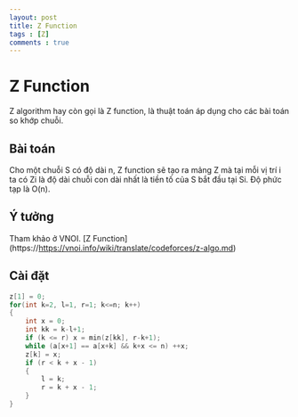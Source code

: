 ```yaml
---
layout: post
title: Z Function
tags : [Z]
comments : true
---
```


# Z Function
Z algorithm hay còn gọi là Z function, là thuật toán áp dụng cho các bài toán so khớp chuỗi.

## Bài toán
Cho một chuỗi S có độ dài n, Z function sẽ tạo ra mảng Z mà tại mỗi vị trí i ta có Zi là độ dài chuỗi con dài nhất là tiền tố của S bắt đầu tại Si. Độ phức tạp là O(n).
## Ý tưởng
Tham khảo ở VNOI.
[Z Function] (https://https://vnoi.info/wiki/translate/codeforces/z-algo.md)
## Cài đặt
```C++
z[1] = 0;
for(int k=2, l=1, r=1; k<=n; k++)
{
    int x = 0;
    int kk = k-l+1;
    if (k <= r) x = min(z[kk], r-k+1);
    while (a[x+1] == a[x+k] && k+x <= n) ++x;
    z[k] = x;
    if (r < k + x - 1)
    {
        l = k;
        r = k + x - 1;
    }
}
```
